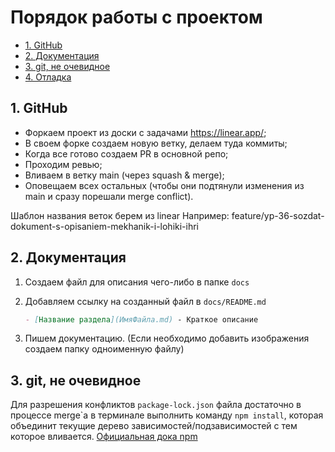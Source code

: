 # Порядок работы с проектом <!-- omit in toc -->

- [1. GitHub](#1-github)
- [2. Документация](#2-документация)
- [3. git, не очевидное](#3-git-не-очевидное)
- [4. Отладка](#4-отладка)

## 1. GitHub

- Форкаем проект из доски с задачами https://linear.app/;
- В своем форке создаем новую ветку, делаем туда коммиты;
- Когда все готово создаем PR в основной репо;
- Проходим ревью;
- Вливаем в ветку main (через squash & merge);
- Оповещаем всех остальных (чтобы они подтянули изменения из main и сразу порешали merge conflict).

Шаблон названия веток берем из linear
Например: feature/yp-36-sozdat-dokument-s-opisaniem-mekhanik-i-lohiki-ihri

## 2. Документация

1. Создаем файл для описания чего-либо в папке `docs`
2. Добавляем ссылку на созданный файл в `docs/README.md`

   ```markdown
   - [Название раздела](ИмяФайла.md) - Краткое описание
   ```

3. Пишем документацию. (Если необходимо добавить изображения создаем папку одноименную файлу)

## 3. git, не очевидное

Для разрешения конфликтов `package-lock.json` файла достаточно в процессе merge\`а в терминале выполнить команду `npm install`, которая объединит текущие дерево зависимостей/подзависимостей с тем которое вливается. [Официальная дока npm](https://docs.npmjs.com/cli/v6/configuring-npm/package-locks#resolving-lockfile-conflicts)
